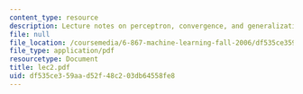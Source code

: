 ```yaml
---
content_type: resource
description: Lecture notes on perceptron, convergence, and generalization.
file: null
file_location: /coursemedia/6-867-machine-learning-fall-2006/df535ce359aad52f48c203db64558fe8_lec2.pdf
file_type: application/pdf
resourcetype: Document
title: lec2.pdf
uid: df535ce3-59aa-d52f-48c2-03db64558fe8
---
```


